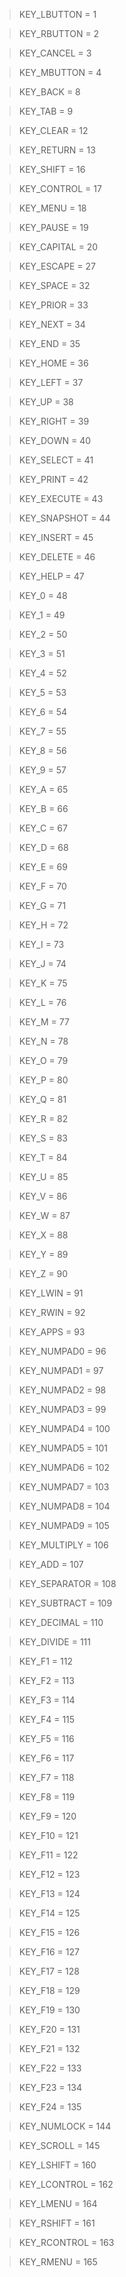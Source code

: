 > KEY_LBUTTON = 1

> KEY_RBUTTON = 2

> KEY_CANCEL = 3

> KEY_MBUTTON = 4

> KEY_BACK = 8

> KEY_TAB = 9

> KEY_CLEAR = 12

> KEY_RETURN = 13

> KEY_SHIFT = 16

> KEY_CONTROL = 17

> KEY_MENU = 18

> KEY_PAUSE = 19

> KEY_CAPITAL = 20

> KEY_ESCAPE = 27

> KEY_SPACE = 32

> KEY_PRIOR = 33

> KEY_NEXT = 34

> KEY_END = 35

> KEY_HOME = 36

> KEY_LEFT = 37

> KEY_UP = 38

> KEY_RIGHT = 39

> KEY_DOWN = 40

> KEY_SELECT = 41

> KEY_PRINT = 42

> KEY_EXECUTE = 43

> KEY_SNAPSHOT = 44

> KEY_INSERT = 45

> KEY_DELETE = 46

> KEY_HELP = 47

> KEY_0 = 48

> KEY_1 = 49

> KEY_2 = 50

> KEY_3 = 51

> KEY_4 = 52

> KEY_5 = 53

> KEY_6 = 54

> KEY_7 = 55

> KEY_8 = 56

> KEY_9 = 57

> KEY_A = 65

> KEY_B = 66

> KEY_C = 67

> KEY_D = 68

> KEY_E = 69

> KEY_F = 70

> KEY_G = 71

> KEY_H = 72

> KEY_I = 73

> KEY_J = 74

> KEY_K = 75

> KEY_L = 76

> KEY_M = 77

> KEY_N = 78

> KEY_O = 79

> KEY_P = 80

> KEY_Q = 81

> KEY_R = 82

> KEY_S = 83

> KEY_T = 84

> KEY_U = 85

> KEY_V = 86

> KEY_W = 87

> KEY_X = 88

> KEY_Y = 89

> KEY_Z = 90

> KEY_LWIN = 91

> KEY_RWIN = 92

> KEY_APPS = 93

> KEY_NUMPAD0 = 96

> KEY_NUMPAD1 = 97

> KEY_NUMPAD2 = 98

> KEY_NUMPAD3 = 99

> KEY_NUMPAD4 = 100

> KEY_NUMPAD5 = 101

> KEY_NUMPAD6 = 102

> KEY_NUMPAD7 = 103

> KEY_NUMPAD8 = 104

> KEY_NUMPAD9 = 105

> KEY_MULTIPLY = 106

> KEY_ADD = 107

> KEY_SEPARATOR = 108

> KEY_SUBTRACT = 109

> KEY_DECIMAL = 110

> KEY_DIVIDE = 111

> KEY_F1 = 112

> KEY_F2 = 113

> KEY_F3 = 114

> KEY_F4 = 115

> KEY_F5 = 116

> KEY_F6 = 117

> KEY_F7 = 118

> KEY_F8 = 119

> KEY_F9 = 120

> KEY_F10 = 121

> KEY_F11 = 122

> KEY_F12 = 123

> KEY_F13 = 124

> KEY_F14 = 125

> KEY_F15 = 126

> KEY_F16 = 127

> KEY_F17 = 128

> KEY_F18 = 129

> KEY_F19 = 130

> KEY_F20 = 131

> KEY_F21 = 132

> KEY_F22 = 133

> KEY_F23 = 134

> KEY_F24 = 135

> KEY_NUMLOCK = 144

> KEY_SCROLL = 145

> KEY_LSHIFT = 160

> KEY_LCONTROL = 162

> KEY_LMENU = 164

> KEY_RSHIFT = 161

> KEY_RCONTROL = 163

> KEY_RMENU = 165